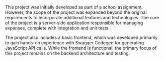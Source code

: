 This project was initially developed as part of a school assignment. However, the scope of the project was expanded beyond the original requirements to incorporate additional features and technologies. The core of the project is a server-side application responsible for managing expenses, complete with integration and unit tests.

The project also includes a basic frontend, which was developed primarily to gain hands-on experience with Swagger Codegen for generating JavaScript API calls. While the frontend is functional, the primary focus of this project remains on the backend architecture and testing.
